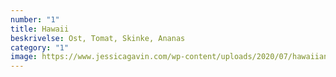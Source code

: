 ```yaml
---
number: "1"
title: Hawaii
beskrivelse: Ost, Tomat, Skinke, Ananas
category: "1"
image: https://www.jessicagavin.com/wp-content/uploads/2020/07/hawaiian-pizza-16-1200.jpg
---
```

